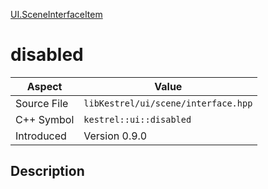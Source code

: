[UI.SceneInterfaceItem](index.md)
# disabled
| Aspect | Value |
| --- | --- |
| Source File | `libKestrel/ui/scene/interface.hpp` |
| C++ Symbol | `kestrel::ui::disabled` |
| Introduced | Version 0.9.0 |
## Description
